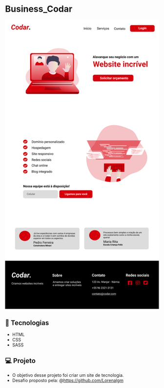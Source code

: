 # Business_Codar
![enter link description here](https://github.com/Matheus-Sanada/Business_Codar/blob/main/design/desktop.png)

## 🚀  Tecnologias

  

- HTML
- CSS
- SASS


## 💻 Projeto

- O objetivo desse projeto foi criar um site de tecnologia.
- Desafio proposto pela: @https://github.com/Lorenalgm

